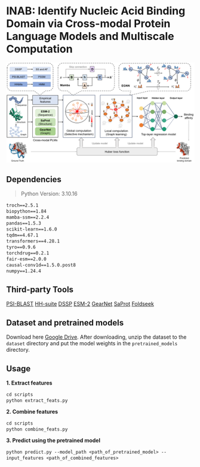 # INAB: Identify Nucleic Acid Binding Domain via Cross-modal Protein Language Models and Multiscale Computation

![Pipeline](./images/pipeline.png)
## Dependencies
> Python Version: 3.10.16
```
troch==2.5.1
biopython==1.84
mamba-ssm==2.2.4
pandas==1.5.3
scikit-learn==1.6.0
tqdm==4.67.1
transformers==4.28.1
tyro==0.9.6
torchdrug==0.2.1
fair-esm==2.0.0
causal-conv1d==1.5.0.post8
numpy==1.24.4
```

## Third-party Tools

[PSI-BLAST](https://ftp.ncbi.nlm.nih.gov/blast/executables/blast+/LATEST/)
[HH-suite](https://github.com/soedinglab/hh-suite)
[DSSP](https://swift.cmbi.umcn.nl/gv/dssp/DSSP_5.html)
[ESM-2](https://github.com/facebookresearch/esmn)
[GearNet](https://github.com/DeepGraphLearning/GearNet)
[SaProt](https://github.com/westlake-repl/SaProt)
[Foldseek](https://github.com/steineggerlab/foldseek)

## Dataset and pretrained models

Download here [Google Drive](https://drive.google.com/drive/folders/1KLv127DwIMTm308UcSMp-UsKhIjPhhyH?usp=sharing). After downloading, unzip the dataset to the ```dataset``` directory and put the model weights in the ```pretrained_models``` directory.
## Usage
**1. Extract features**
```
cd scripts
python extract_feats.py
```
**2. Combine features**
```
cd scripts
python combine_feats.py
```
**3. Predict using the pretrained model**
```
python predict.py --model_path <path_of_pretrained_model> --input_features <path_of_combined_features>
```
